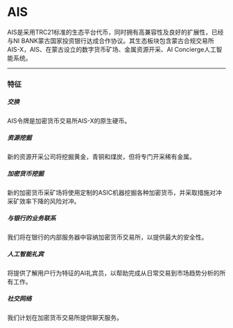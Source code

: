 # 

# AIS

AIS是采用TRC21标准的生态平台代币，同时拥有高兼容性及良好的扩展性，已经与NI BANK蒙古国家投资银行达成合作协议。其生态板块包含蒙古合规交易所AIS-X，AIS、在蒙古设立的数字货币矿场、金属资源开采、AI Concierge人工智能系统。

---

### 特征

##### 交换

AIS令牌是加密货币交易所AIS-X的原生硬币。

##### 资源挖掘

新的资源开采公司将挖掘黄金，青铜和煤炭，但将专门开采稀有金属。

##### 加密货币挖掘

新的加密货币采矿场将使用定制的ASIC机器挖掘各种加密货币，并采取措施对冲采矿效率下降的风险对冲。

##### 与银行的业务联系

我们将在银行的内部服务器中容纳加密货币交易所，以提供最大的安全性。

##### 人工智能礼宾

将提供了解用户行为特征的AI礼宾员，以帮助完成从日常交易到市场趋势分析的所有工作。

##### 社交网络

我们计划在加密货币交易所提供聊天服务。

